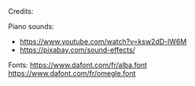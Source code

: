 Credits:

Piano sounds:

- https://www.youtube.com/watch?v=ksw2dD-lW6M
- https://pixabay.com/sound-effects/

Fonts: https://www.dafont.com/fr/alba.font
https://www.dafont.com/fr/omegle.font
